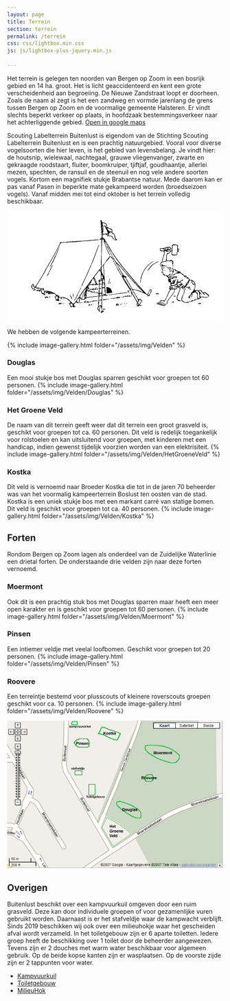 ```yaml
---
layout: page
title: Terrein
section: terrein
permalink: /terrein
css: css/lightbox.min.css
js: js/lightbox-plus-jquery.min.js

---
```


Het terrein is gelegen ten noorden van Bergen op Zoom in een bosrijk gebied en 14 ha. groot. Het is licht geaccidenteerd en kent een grote verscheidenheid aan begroeiing. De Nieuwe Zandstraat loopt er doorheen. Zoals de naam al zegt is het een zandweg en vormde jarenlang de grens tussen Bergen op Zoom en de voormalige gemeente Halsteren. Er vindt slechts beperkt verkeer op plaats, in hoofdzaak bestemmingsverkeer naar het achterliggende gebied. [Open in google maps](https://www.google.nl/maps/place/Scouting+Labelterrein+BUITENLUST/@51.5150386,4.2963654,15z/data=!4m13!1m7!3m6!1s0x47c46cadaf209da9:0x29060695bcd6164a!2sBuitenlust,+Halsteren!3b1!8m2!3d51.5169899!4d4.3049768!3m4!1s0x47c41334ebbdcd15:0xee193dfa9d4103e9!8m2!3d51.5125249!4d4.3058154?hl=nl)

Scouting Labelterrein Buitenlust is eigendom van de Stichting Scouting Labelterrein Buitenlust en is een prachtig natuurgebied. Vooral voor diverse vogelsoorten die hier leven, is het gebied van levensbelang. Je vindt hier: de houtsnip, wielewaal, nachtegaal, grauwe vliegenvanger, zwarte en gekraagde roodstaart, fluiter, boomkruiper, tjiftjaf, goudhaantje, allerlei mezen, spechten, de ransuil en de steenuil en nog vele andere soorten vogels. Kortom een magnifiek stukje Brabantse natuur. Mede daarom kan er pas vanaf Pasen in beperkte mate gekampeerd worden (broedseizoen vogels). Vanaf midden mei tot eind oktober is het terrein volledig beschikbaar.

![tent](/assets/img/tent.gif)

We hebben de volgende kampeerterreinen.

{% include image-gallery.html folder="/assets/img/Velden" %}

### Douglas
  Een mooi stukje bos met Douglas sparren geschikt voor groepen tot 60 personen.
{% include image-gallery.html folder="/assets/img/Velden/Douglas" %}

### Het Groene Veld
  De naam van dit terrein geeft weer dat dit terrein een groot grasveld is, geschikt voor groepen tot ca. 60 personen. Dit veld is redelijk toegankelijk voor rolstoelen en kan uitsluitend voor groepen, met kinderen met een handicap, indien gewenst tijdelijk voorzien worden van een elektrisiteit.
  {% include image-gallery.html folder="/assets/img/Velden/HetGroeneVeld" %}

### Kostka
Dit veld is vernoemd naar Broeder Kostka die tot in de jaren 70 beheerder was van het voormalig kampeerterrein Boslust ten oosten van de stad.
Kostka is een uniek stukje bos met een markant carré van statige bomen. Dit veld is geschikt voor groepen tot ca. 40 personen.
{% include image-gallery.html folder="/assets/img/Velden/Kostka" %}

## Forten
Rondom Bergen op Zoom lagen als onderdeel van de Zuidelijke Waterlinie een drietal forten. De onderstaande drie velden zijn naar deze forten vernoemd.

### Moermont
Ook dit is een prachtig stuk bos met Douglas sparren maar heeft een meer open karakter en is geschikt voor groepen tot 60 personen.
{% include image-gallery.html folder="/assets/img/Velden/Moermont" %}

### Pinsen
Een intiemer veldje met veelal loofbomen. Geschikt voor groepen tot 20 personen.
{% include image-gallery.html folder="/assets/img/Velden/Pinsen" %}

### Roovere
Een terreintje bestemd voor plusscouts of kleinere roverscouts groepen geschikt voor ca. 10 personen.
{% include image-gallery.html folder="/assets/img/Velden/Roovere" %}

![terrein overzicht](../assets/img/overzichtskaart.jpg)

## Overigen
Buitenlust beschikt over een kampvuurkuil omgeven door een ruim grasveld. Deze kan door individuele groepen of voor gezamenlijke vuren gebruikt worden.
Daarnaast is er het stafveldje waar de kampwacht verblijft.
Sinds 2019 beschikken wij ook over een milieuhokje waar het gescheiden afval wordt verzameld.
In het toiletgebouw zijn er 6 aparte toiletten. Iedere groep heeft de beschikking over 1 toilet door de beheerder aangewezen. Tevens zijn er 2 douches met warm water beschikbaar voor algemeen gebruik. Op de beide kopse kanten zijn er wasplaatsen. Op de voorste zijde zijn er 2 tappunten voor water.

- [Kampvuurkuil](../assets/img/kampvuurkuil.jpg)
- [Toiletgebouw](../assets/img/Velden/image00013.jpeg)
- [MilieuHok](../assets/img/IMG-20190624-WA0000.jpg)
  